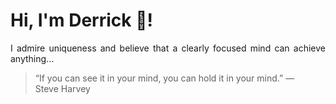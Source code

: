 # Hi, I'm Derrick 👋!
<p align="justify">I admire uniqueness and believe that a clearly focused mind can achieve anything...</p> 
<!-- #quote-start -->
<blockquote>&ldquo;If you can see it in your mind, you can hold it in your mind.&rdquo; &mdash; <footer>Steve Harvey</footer></blockquote>
<!-- #quote-end -->
